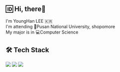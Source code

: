 🆔 Hi, there👋 
----
I'm YoungHan LEE 🇰🇷  
I'm attending 🏫Pusan National University, shopomore  
My major is in 💻Computer Science  

🛠 Tech Stack  
----
<img src="https://img.shields.io/badge/c++-00599C?style=for-the-badge&logo=c%2B%2B&logoColor=white">
<img src="https://img.shields.io/badge/Java-F80000?style=for-the-badge&logo=Java&logoColor=Black"/>
<img src="https://img.shields.io/badge/python-3776AB?style=for-the-badge&logo=python&logoColor=white">

<!---
YoungHanLi/YoungHanLi is a ✨ special ✨ repository because its `README.md` (this file) appears on your GitHub profile.
You can click the Preview link to take a look at your changes.
--->
